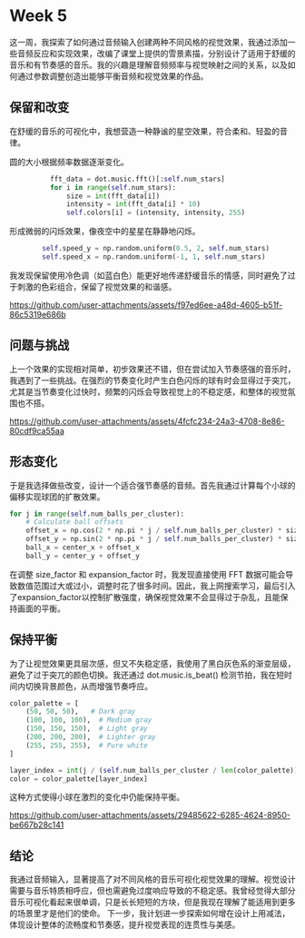 # Week 5

这一周，我探索了如何通过音频输入创建两种不同风格的视觉效果，我通过添加一些音频反应和实现效果，改编了课堂上提供的雪景素描，分别设计了适用于舒缓的音乐和有节奏感的音乐。我的兴趣是理解音频频率与视觉映射之间的关系，以及如何通过参数调整创造出能够平衡音频和视觉效果的作品。

## 保留和改变

在舒缓的音乐的可视化中，我想营造一种静谧的星空效果，符合柔和、轻盈的音律。

圆的大小根据频率数据逐渐变化。

```python
          fft_data = dot.music.fft()[:self.num_stars]
          for i in range(self.num_stars):
              size = int(fft_data[i])
              intensity = int(fft_data[i] * 10)
              self.colors[i] = (intensity, intensity, 255)
```
形成微弱的闪烁效果，像夜空中的星星在静静地闪烁。

```python
        self.speed_y = np.random.uniform(0.5, 2, self.num_stars)
        self.speed_x = np.random.uniform(-1, 1, self.num_stars)
```

我发现保留使用冷色调（如蓝白色）能更好地传递舒缓音乐的情感，同时避免了过于刺激的色彩组合，保留了视觉效果的和谐感。



https://github.com/user-attachments/assets/f97ed6ee-a48d-4605-b51f-86c5319e686b




## 问题与挑战

上一个效果的实现相对简单，初步效果还不错，但在尝试加入节奏感强的音乐时，我遇到了一些挑战。在强烈的节奏变化时产生白色闪烁的球有时会显得过于突兀，尤其是当节奏变化过快时，频繁的闪烁会导致视觉上的不稳定感，和整体的视觉氛围也不搭。


https://github.com/user-attachments/assets/4fcfc234-24a3-4708-8e86-80cdf9ca55aa


## 形态变化

于是我选择做些改变，设计一个适合强节奏感的音频。首先我通过计算每个小球的偏移实现球团的扩散效果。

```python
for j in range(self.num_balls_per_cluster):
    # Calculate ball offsets
    offset_x = np.cos(2 * np.pi * j / self.num_balls_per_cluster) * size_factor * expansion_factor
    offset_y = np.sin(2 * np.pi * j / self.num_balls_per_cluster) * size_factor * expansion_factor
    ball_x = center_x + offset_x
    ball_y = center_y + offset_y
```

在调整 size_factor 和 expansion_factor 时，我发现直接使用 FFT 数据可能会导致数值范围过大或过小，调整时花了很多时间。因此，我上网搜索学习，最后引入了expansion_factor以控制扩散强度，确保视觉效果不会显得过于杂乱，且能保持画面的平衡。

## 保持平衡

为了让视觉效果更具层次感，但又不失稳定感，我使用了黑白灰色系的渐变层级，避免了过于突兀的颜色切换。我还通过 dot.music.is_beat() 检测节拍，我在短时间内切换背景颜色，从而增强节奏呼应。

```python
color_palette = [
    (50, 50, 50),   # Dark gray
    (100, 100, 100),  # Medium gray
    (150, 150, 150),  # Light gray
    (200, 200, 200),  # Lighter gray
    (255, 255, 255),  # Pure white
]
```

```python
layer_index = int(j / (self.num_balls_per_cluster / len(color_palette)))
color = color_palette[layer_index]
```

这种方式使得小球在激烈的变化中仍能保持平衡。



https://github.com/user-attachments/assets/29485622-6285-4624-8950-be667b28c141

## 结论

我通过音频输入，显著提高了对不同风格的音乐可视化视觉效果的理解。视觉设计需要与音乐特质相呼应，但也需避免过度响应导致的不稳定感。我曾经觉得大部分音乐可视化看起来很单调，只是长长短短的方块，但是我现在理解了能适用到更多的场景里才是他们的使命。
下一步，我计划进一步探索如何增在设计上用减法，体现设计整体的流畅度和节奏感，提升视觉表现的连贯性与美感。

